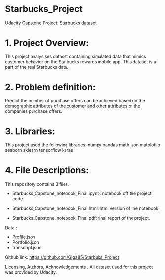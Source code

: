 # Starbucks_Project
Udacity Capstone Project: Starbucks dataset

# 1. Project Overview:
This project analysises dataset containing simulated data that mimics customer behavior on the Starbucks rewards mobile app. This dataset is a part of the real Starbucks data.

# 2. Problem definition:

Predict the number of purchase offers can be achieved based on the demographic attributes of the customer and other attributes of the companies purchase offers.

# 3. Libraries:

This project used the following libraries:
numpy
pandas
math
json
matplotlib
seaborn
sklearn
tensorflow
keras

# 4. File Descriptions:

This repository contains 3 files.

  + Starbucks_Capstone_notebook_Final.ipynb: notebook off the project code.

  + Starbucks_Capstone_notebook_Final.html: html version of the notebook.

  + Starbucks_Capstone_notebook_Final.pdf: final report of the project.

Data :
  + Profile.json
  + Portfolio.json
  + transcript.json 

Github link:
https://github.com/Giga85/Starbuks_Project

Licensing, Authors, Acknowledgements .
All dataset used for this project was provided by Udacity.
